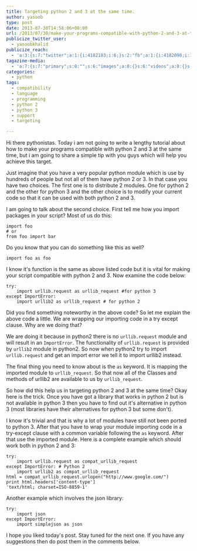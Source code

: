 ```yaml
---
title: Targeting python 2 and 3 at the same time.
author: yasoob
type: post
date: 2013-07-30T14:58:06+00:00
url: /2013/07/30/make-your-programs-compatible-with-python-2-and-3-at-the-same-time/
publicize_twitter_user:
  - yasoobkhalid
publicize_reach:
  - 'a:3:{s:7:"twitter";a:1:{i:4182103;i:6;}s:2:"fb";a:1:{i:4182098;i:13;}s:2:"wp";a:1:{i:0;i:1;}}'
tagazine-media:
  - 'a:7:{s:7:"primary";s:0:"";s:6:"images";a:0:{}s:6:"videos";a:0:{}s:11:"image_count";i:0;s:6:"author";s:8:"38253445";s:7:"blog_id";s:8:"55796613";s:9:"mod_stamp";s:19:"2013-07-30 19:13:38";}'
categories:
  - python
tags:
  - compatibility
  - language
  - programming
  - python 2
  - python 3
  - support
  - targeting

---
```

Hi there pythonistas. Today i am not going to write a lengthy tutorial about how to make your programs compatible with python 2 and 3 at the same time, but i am going to share a simple tip with you guys which will help you achieve this target. 

Just imagine that you have a very popular python module which is use by hundreds of people but not all of them have python 2 or 3. In that case you have two choices. The first one is to distribute 2 modules. One for python 2 and the other for python 3 and the other choice is to modify your current code so that it can be used with both python 2 and 3. 

I am going to talk about the second choice. First tell me how you import packages in your script? Most of us do this:

```
import foo
# or
from foo import bar
```

Do you know that you can do something like this as well? 

```
import foo as foo
```

I know it's function is the same as above listed code but it is vital for making your script compatible with python 2 and 3. Now examine the code below:

```
try:
    import urllib.request as urllib_request #for python 3
except ImportError:
    import urllib2 as urllib_request # for python 2
```

Did you find something noteworthy in the above code? So let me explain the above code a little. We are wrapping our importing code in a try except clause. Why are we doing that? 

We are doing it because in python2 there is no `urllib.request` module and will result in an `ImportError`. The functionality of `urllib.request` is provided by `urllib2` module in python2. So now when python2 try to import `urllib.request` and get an import error we tell it to import urllib2 instead. 

The final thing you need to know about is the `as` keyword. It is mapping the imported module to `urllib_request`. So that now all of the Classes and methods of urllib2 are available to us by `urllib_request`. 

So how did this help us in targeting python 2 and 3 at the same time? Okay here is the trick. Once you have got a library that works in python 2 but is not available in python 3 then you have to find out it's alternative in python 3 (most libraries have their alternatives for python 3 but some don't). 

I know it's trivial and that is why a lot of modules have still not been ported to python 3. After that you have to wrap your module importing code in a try-except clause with a common variable following the `as` keyword. After that use the imported module. Here is a complete example which should work both in python 2 and 3:

```
try:
    import urllib.request as compat_urllib_request
except ImportError: # Python 2
    import urllib2 as compat_urllib_request
html = compat_urllib_request.urlopen("http://www.google.com/")
print html.headers['content-type']
'text/html; charset=ISO-8859-1'
```

Another example which involves the json library:

```
try:
    import json
except ImportError:
    import simplejson as json
```

I hope you liked today's post. Stay tuned for the next one. If you have any suggestions then do post them in the comments below.